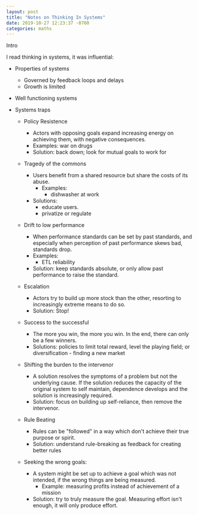 ```yaml
---
layout: post
title: "Notes on Thinking In Systems"
date: 2019-10-27 12:23:37 -0700
categories: maths
---
```


Intro

I read thinking in systems, it was influential:

- Properties of systems

  - Governed by feedback loops and delays
  - Growth is limited

- Well functioning systems

- Systems traps

  - Policy Resistence

    - Actors with opposing goals expand increasing energy on achieving them, with negative consequences.
    - Examples: war on drugs
    - Solution: back down; look for mutual goals to work for

  - Tragedy of the commons

    - Users benefit from a shared resource but share the costs of its abuse.
      - Examples:
        - dishwasher at work
    - Solutions:
      - educate users.
      - privatize or regulate

  - Drift to low performance

    - When performance standards can be set by past standards, and especially when perception of past performance skews bad, standards drop.
    - Examples:
      - ETL reliability
    - Solution: keep standards absolute, or only allow past performance to raise the standard.

  - Escalation

    - Actors try to build up more stock than the other, resorting to increasingly extreme means to do so.
    - Solution: Stop!

  - Success to the successful

    - The more you win, the more you win. In the end, there can only be a few winners.
    - Solutions: policies to limit total reward, level the playing field; or diversification - finding a new market

  - Shifting the burden to the intervenor

    - A solution resolves the symptoms of a problem but not the underlying cause. If the solution reduces the capacity of the original system to self maintain, dependence develops and the solution is increasingly required.
    - Solution: focus on building up self-reliance, then remove the intervenor.

  - Rule Beating

    - Rules can be "followed" in a way which don't achieve their true purpose or spirit.
    - Solution: understand rule-breaking as feedback for creating better rules

  - Seeking the wrong goals:
    - A system might be set up to achieve a goal which was not intended, if the wrong things are being measured.
      - Example: measuring profits instead of achievement of a mission
    - Solution: try to truly measure the goal. Measuring effort isn't enough, it will only produce effort.
